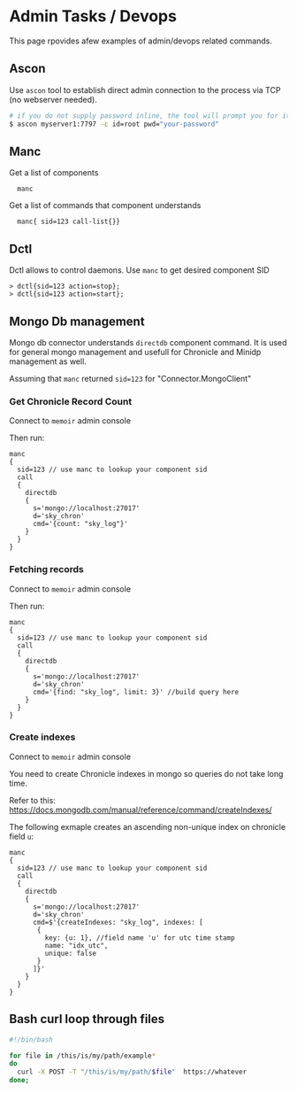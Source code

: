 # Admin Tasks / Devops

This page rpovides afew examples of admin/devops related commands.

## Ascon

Use `ascon` tool to establish direct admin connection to the process via TCP (no webserver needed).

```bash
# if you do not supply password inline, the tool will prompt you for it
$ ascon myserver1:7797 -c id=root pwd="your-password"
```

## Manc

Get a list of components
```
  manc
```

Get a list of commands that component understands
```
  manc{ sid=123 call-list{}}
```


## Dctl

Dctl allows to control daemons.
Use `manc` to get desired component SID
```
> dctl{sid=123 action=stop};
> dctl{sid=123 action=start};
```

## Mongo Db management
Mongo db connector understands `directdb` component command. It is used for 
general mongo management and usefull for Chronicle and Minidp management as well.

Assuming that `manc` returned `sid=123` for "Connector.MongoClient"

### Get Chronicle Record Count
Connect to `memoir` admin console

Then run:
```
manc
{
  sid=123 // use manc to lookup your component sid
  call
  {
    directdb
    {
      s='mongo://localhost:27017'
      d='sky_chron'
      cmd='{count: "sky_log"}'
    }
  }
}
```

### Fetching records
Connect to `memoir` admin console

Then run:
```
manc
{
  sid=123 // use manc to lookup your component sid
  call
  {
    directdb
    {
      s='mongo://localhost:27017'
      d='sky_chron'
      cmd='{find: "sky_log", limit: 3}' //build query here
    }
  }
}
```

### Create indexes
Connect to `memoir` admin console

You need to create Chronicle indexes in mongo so queries do not take long time.

Refer to this:
  https://docs.mongodb.com/manual/reference/command/createIndexes/

The following exmaple creates an ascending non-unique index on chronicle field `u`:
```
manc
{
  sid=123 // use manc to lookup your component sid
  call
  {
    directdb
    {
      s='mongo://localhost:27017'
      d='sky_chron'
      cmd=$'{createIndexes: "sky_log", indexes: [
       {
         key: {u: 1}, //field name 'u' for utc time stamp
         name: "idx_utc",
         unique: false       
       }
      ]}'
    }
  }
}
```

## Bash curl loop through files
```bash
#!/bin/bash

for file in /this/is/my/path/example*
do
  curl -X POST -T "/this/is/my/path/$file"  https://whatever
done; 
```




